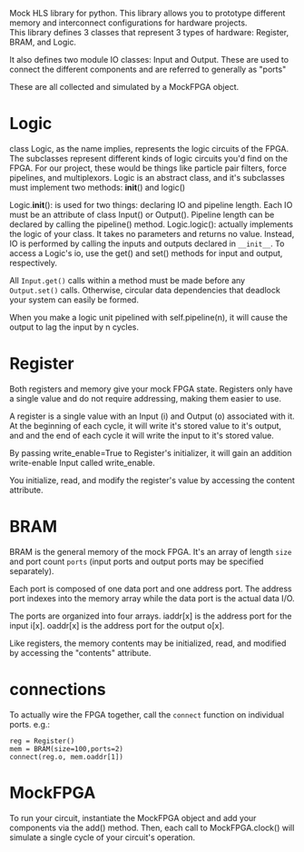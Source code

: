 Mock HLS library for python. This library allows you to prototype different memory and interconnect configurations for hardware projects.        
                                                                                                                                                            This library defines 3 classes that represent 3 types of hardware: Register, BRAM, and Logic.                

It also defines two module IO classes: Input and Output. These are used to connect the different components and are referred to generally as "ports"

These are all collected and simulated by a MockFPGA object.

# Logic

class Logic, as the name implies, represents the logic circuits of the FPGA. The subclasses represent different kinds of logic circuits you'd find on the FPGA. For our project, these would be things like particle pair filters, force pipelines, and multiplexors. Logic is an abstract class, and it's subclasses must implement two methods: __init__() and logic()

Logic.__init__(): is used for two things: declaring IO and pipeline length. Each IO must be an attribute of class Input() or Output(). Pipeline length can be declared by calling the pipeline() method.
Logic.logic(): actually implements the logic of your class. It takes no parameters and returns no value. Instead, IO is performed by calling the inputs and outputs declared in `__init__`. To access a Logic's io, use the get() and set() methods for input and output, respectively.

All `Input.get()` calls within a method must be made before any `Output.set()` calls. Otherwise, circular data dependencies that deadlock your system can easily be formed.

When you make a logic unit pipelined with self.pipeline(n), it will cause the output to lag the input by n cycles.


# Register
Both registers and memory give your mock FPGA state. Registers only have a single value and do not require addressing, making them easier to use.

A register is a single value with an Input (i) and Output (o) associated with it. At the beginning of each cycle, it will write it's stored value to it's output, and and the end of each cycle it will write the input to it's stored value.

By passing write_enable=True to Register's initializer, it will gain an addition write-enable Input called write_enable.

You initialize, read, and modify the register's value by accessing the content attribute.

# BRAM
BRAM is the general memory of the mock FPGA. It's an array of length `size` and port count `ports` (input ports and output ports may be specified separately).

Each port is composed of one data port and one address port. The address port indexes into the memory array while the data port is the actual data I/O.

The ports are organized into four arrays. iaddr[x] is the address port for the input i[x]. oaddr[x] is the address port for the output o[x].

Like registers, the memory contents may be initialized, read, and modified by accessing the "contents" attribute.

# connections
To actually wire the FPGA together, call the `connect` function on individual ports. e.g.:

```
reg = Register()
mem = BRAM(size=100,ports=2)
connect(reg.o, mem.oaddr[1])
```

# MockFPGA
To run your circuit, instantiate the MockFPGA object and add your components via the add() method. Then, each call to MockFPGA.clock() will simulate a single cycle of your circuit's operation.
